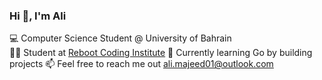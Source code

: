 ### Hi 👋, I'm Ali

💻 Computer Science Student @ University of Bahrain  
🧑‍💻 Student at [Reboot Coding Institute](https://reboot01.com)
🚀 Currently learning Go by building projects 
📫 Feel free to reach me out ali.majeed01@outlook.com
